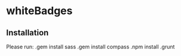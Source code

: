 # whiteBadges
## Installation
Please run:
.gem install sass
.gem install compass
.npm install
.grunt